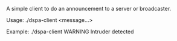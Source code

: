 A simple client to do an announcement to a server or broadcaster.

Usage:
    ./dspa-client <level> <message...>

Example:
    ./dspa-client WARNING Intruder detected
